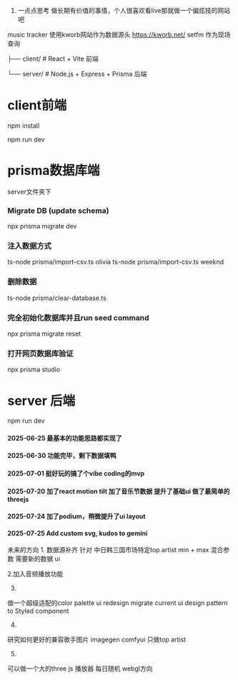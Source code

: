 
1. 一点点思考 做长期有价值的事情，个人很喜欢看live那就做一个偏炫技的网站吧

music tracker
使用kworb网站作为数据源头 https://kworb.net/
setfm 作为现场查询


├── client/      # React + Vite 前端

└── server/      # Node.js + Express + Prisma 后端


# client前端
npm install  

npm run dev


# prisma数据库端
server文件夹下
### Migrate DB (update schema)
npx prisma migrate dev

### 注入数据方式
ts-node prisma/import-csv.ts olivia
ts-node prisma/import-csv.ts weeknd

### 删除数据
ts-node prisma/clear-database.ts

### 完全初始化数据库并且run seed command
npx prisma migrate reset

### 打开网页数据库验证
npx prisma studio

# server 后端
npm run dev



#### 2025-06-25 最基本的功能思路都实现了
#### 2025-06-30 功能完毕，剩下数据填鸭
#### 2025-07-01 挺好玩的搞了个vibe coding的mvp
#### 2025-07-20 加了react motion tilt 加了音乐节数据 提升了基础ui 做了最简单的threejs

#### 2025-07-24 加了podium，稍微提升了ui layout
#### 2025-07-25 Add custom svg, kudos to gemini

未来的方向
1.
数据源补齐
针对 中日韩三国市场特定top artist min + max 混合参数 
需要新的数据 ui

2.加入音频播放功能

3.
做一个超级适配的color palette ui redesign
migrate current ui design pattern to Styled component

4.
研究如何更好的兼容歌手图片  imagegen comfyui 只做top artist

5.
可以做一个大的three js 播放器 每日随机 webgl方向

